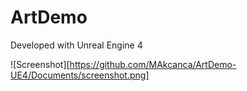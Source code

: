 # ArtDemo

Developed with Unreal Engine 4

![Screenshot][https://github.com/MAkcanca/ArtDemo-UE4/Documents/screenshot.png]
